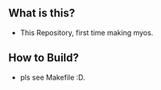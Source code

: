 ## What is this?
- This Repository, first time making myos.

## How to Build?
- pls see Makefile :D.
